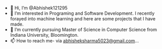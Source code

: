 - 👋 Hi, I’m @Abhishek121295
- 👀 I’m interested in Programing and Software Development. I recently forayed into machine learning and here are some projects that I have made.
- 🌱 I’m currently pursuing Master of Science in Computer Science from Indiana University, Bloomington.
- 📫 How to reach me- via abhisheksharma5023@gmail.com...

<!---
Abhishek121295/Abhishek121295 is a ✨ special ✨ repository because its `README.md` (this file) appears on your GitHub profile.
You can click the Preview link to take a look at your changes.
--->

